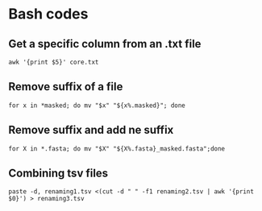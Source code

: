 # Bash codes

## Get a specific column from an .txt file
```bash=
awk '{print $5}' core.txt
```
## Remove suffix of a file

```bash=
for x in *masked; do mv "$x" "${x%.masked}"; done
```
## Remove suffix and add ne suffix 
```bash=
for X in *.fasta; do mv "$X" "${X%.fasta}_masked.fasta";done
```
## Combining tsv files
```bash=
paste -d, renaming1.tsv <(cut -d " " -f1 renaming2.tsv | awk '{print $0}') > renaming3.tsv
```

